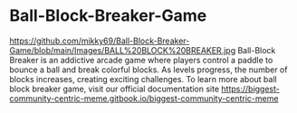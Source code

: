 # Ball-Block-Breaker-Game
https://github.com/mikky69/Ball-Block-Breaker-Game/blob/main/Images/BALL%20BLOCK%20BREAKER.jpg
Ball-Block Breaker is an addictive arcade game where players control a paddle to bounce a ball and break colorful blocks. As levels progress, the number of blocks increases, creating exciting challenges.
To learn more about ball block breaker game, visit our official documentation site
https://biggest-community-centric-meme.gitbook.io/biggest-community-centric-meme
